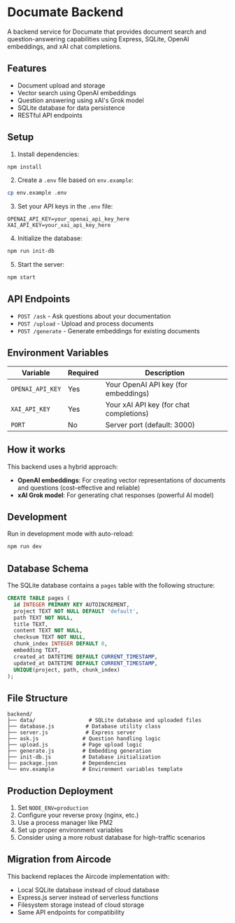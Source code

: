 # Documate Backend

A backend service for Documate that provides document search and question-answering capabilities using Express, SQLite, OpenAI embeddings, and xAI chat completions.

## Features

- Document upload and storage
- Vector search using OpenAI embeddings
- Question answering using xAI's Grok model
- SQLite database for data persistence
- RESTful API endpoints

## Setup

1. Install dependencies:
```bash
npm install
```

2. Create a `.env` file based on `env.example`:
```bash
cp env.example .env
```

3. Set your API keys in the `.env` file:
```
OPENAI_API_KEY=your_openai_api_key_here
XAI_API_KEY=your_xai_api_key_here
```

4. Initialize the database:
```bash
npm run init-db
```

5. Start the server:
```bash
npm start
```

## API Endpoints

- `POST /ask` - Ask questions about your documentation
- `POST /upload` - Upload and process documents
- `POST /generate` - Generate embeddings for existing documents

## Environment Variables

| Variable | Required | Description |
|----------|----------|-------------|
| `OPENAI_API_KEY` | Yes | Your OpenAI API key (for embeddings) |
| `XAI_API_KEY` | Yes | Your xAI API key (for chat completions) |
| `PORT` | No | Server port (default: 3000) |

## How it works

This backend uses a hybrid approach:
- **OpenAI embeddings**: For creating vector representations of documents and questions (cost-effective and reliable)
- **xAI Grok model**: For generating chat responses (powerful AI model)

## Development

Run in development mode with auto-reload:
```bash
npm run dev
```

## Database Schema

The SQLite database contains a `pages` table with the following structure:

```sql
CREATE TABLE pages (
  id INTEGER PRIMARY KEY AUTOINCREMENT,
  project TEXT NOT NULL DEFAULT 'default',
  path TEXT NOT NULL,
  title TEXT,
  content TEXT NOT NULL,
  checksum TEXT NOT NULL,
  chunk_index INTEGER DEFAULT 0,
  embedding TEXT,
  created_at DATETIME DEFAULT CURRENT_TIMESTAMP,
  updated_at DATETIME DEFAULT CURRENT_TIMESTAMP,
  UNIQUE(project, path, chunk_index)
);
```

## File Structure

```
backend/
├── data/                 # SQLite database and uploaded files
├── database.js          # Database utility class
├── server.js            # Express server
├── ask.js              # Question handling logic
├── upload.js           # Page upload logic
├── generate.js         # Embedding generation
├── init-db.js          # Database initialization
├── package.json        # Dependencies
└── env.example         # Environment variables template
```

## Production Deployment

1. Set `NODE_ENV=production`
2. Configure your reverse proxy (nginx, etc.)
3. Use a process manager like PM2
4. Set up proper environment variables
5. Consider using a more robust database for high-traffic scenarios

## Migration from Aircode

This backend replaces the Aircode implementation with:
- Local SQLite database instead of cloud database
- Express.js server instead of serverless functions
- Filesystem storage instead of cloud storage
- Same API endpoints for compatibility
